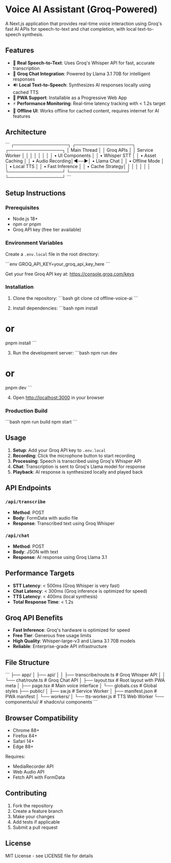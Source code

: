 # Voice AI Assistant (Groq-Powered)

A Next.js application that provides real-time voice interaction using Groq's fast AI APIs for speech-to-text and chat completion, with local text-to-speech synthesis.

## Features

- 🎤 **Real Speech-to-Text**: Uses Groq's Whisper API for fast, accurate transcription
- 🤖 **Groq Chat Integration**: Powered by Llama 3.1 70B for intelligent responses
- 🔊 **Local Text-to-Speech**: Synthesizes AI responses locally using cached TTS
- 📱 **PWA Support**: Installable as a Progressive Web App
- ⚡ **Performance Monitoring**: Real-time latency tracking with < 1.2s target
- 🔄 **Offline UI**: Works offline for cached content, requires internet for AI features

## Architecture

\`\`\`
┌─────────────────┐    ┌──────────────────┐    ┌─────────────────┐
│   Main Thread   │    │   Groq APIs      │    │  Service Worker │
│                 │    │                  │    │                 │
│ • UI Components │    │ • Whisper STT    │    │ • Asset Caching │
│ • Audio Recording│◄──►│ • Llama Chat     │    │ • Offline Mode  │
│ • Local TTS     │    │ • Fast Inference │    │ • Cache Strategy│
│                 │    │                  │    │                 │
└─────────────────┘    └──────────────────┘    └─────────────────┘
\`\`\`

## Setup Instructions

### Prerequisites

- Node.js 18+ 
- npm or pnpm
- Groq API key (free tier available)

### Environment Variables

Create a `.env.local` file in the root directory:

\`\`\`env
GROQ_API_KEY=your_groq_api_key_here
\`\`\`

Get your free Groq API key at: https://console.groq.com/keys

### Installation

1. Clone the repository:
\`\`\`bash
git clone <repository-url>
cd offline-voice-ai
\`\`\`

2. Install dependencies:
\`\`\`bash
npm install
# or
pnpm install
\`\`\`

3. Run the development server:
\`\`\`bash
npm run dev
# or
pnpm dev
\`\`\`

4. Open [http://localhost:3000](http://localhost:3000) in your browser

### Production Build

\`\`\`bash
npm run build
npm start
\`\`\`

## Usage

1. **Setup**: Add your Groq API key to `.env.local`
2. **Recording**: Click the microphone button to start recording
3. **Processing**: Speech is transcribed using Groq's Whisper API
4. **Chat**: Transcription is sent to Groq's Llama model for response
5. **Playback**: AI response is synthesized locally and played back

## API Endpoints

### `/api/transcribe`
- **Method**: POST
- **Body**: FormData with audio file
- **Response**: Transcribed text using Groq Whisper

### `/api/chat`
- **Method**: POST  
- **Body**: JSON with text
- **Response**: AI response using Groq Llama 3.1

## Performance Targets

- **STT Latency**: < 500ms (Groq Whisper is very fast)
- **Chat Latency**: < 300ms (Groq inference is optimized for speed)
- **TTS Latency**: < 400ms (local synthesis)
- **Total Response Time**: < 1.2s

## Groq API Benefits

- **Fast Inference**: Groq's hardware is optimized for speed
- **Free Tier**: Generous free usage limits
- **High Quality**: Whisper-large-v3 and Llama 3.1 70B models
- **Reliable**: Enterprise-grade API infrastructure

## File Structure

\`\`\`
├── app/
│   ├── api/
│   │   ├── transcribe/route.ts   # Groq Whisper API
│   │   └── chat/route.ts         # Groq Chat API
│   ├── layout.tsx                # Root layout with PWA meta
│   ├── page.tsx                  # Main voice interface
│   └── globals.css               # Global styles
├── public/
│   ├── sw.js                     # Service Worker
│   ├── manifest.json             # PWA manifest
│   └── workers/
│       └── tts-worker.js         # TTS Web Worker
└── components/ui/                # shadcn/ui components
\`\`\`

## Browser Compatibility

- Chrome 88+
- Firefox 84+
- Safari 14+
- Edge 88+

Requires:
- MediaRecorder API
- Web Audio API
- Fetch API with FormData

## Contributing

1. Fork the repository
2. Create a feature branch
3. Make your changes
4. Add tests if applicable
5. Submit a pull request

## License

MIT License - see LICENSE file for details
